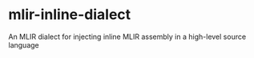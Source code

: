 # mlir-inline-dialect
An MLIR dialect for injecting inline MLIR assembly in a high-level source language
